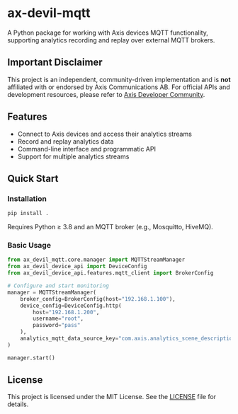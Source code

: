 # ax-devil-mqtt

A Python package for working with Axis devices MQTT functionality, supporting analytics recording and replay over external MQTT brokers.

## Important Disclaimer

This project is an independent, community-driven implementation and is **not** affiliated with or endorsed by Axis Communications AB. For official APIs and development resources, please refer to [Axis Developer Community](https://www.axis.com/en-us/developer).

## Features

- Connect to Axis devices and access their analytics streams
- Record and replay analytics data
- Command-line interface and programmatic API
- Support for multiple analytics streams

## Quick Start

### Installation

```bash
pip install .
```

Requires Python ≥ 3.8 and an MQTT broker (e.g., Mosquitto, HiveMQ).

### Basic Usage

```python
from ax_devil_mqtt.core.manager import MQTTStreamManager
from ax_devil_device_api import DeviceConfig
from ax_devil_device_api.features.mqtt_client import BrokerConfig

# Configure and start monitoring
manager = MQTTStreamManager(
    broker_config=BrokerConfig(host="192.168.1.100"),
    device_config=DeviceConfig.http(
        host="192.168.1.200",
        username="root",
        password="pass"
    ),
    analytics_mqtt_data_source_key="com.axis.analytics_scene_description.v0.beta#1"
)

manager.start()
```

## License

This project is licensed under the MIT License. See the [LICENSE](LICENSE) file for details.
